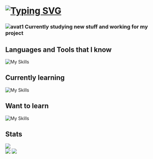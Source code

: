 # [![Typing SVG](https://readme-typing-svg.demolab.com?font=Fira+Code&pause=1000&width=435&lines=Hello%2C+I'm+Kamil+%F0%9F%91%8B)](https://git.io/typing-svg)

### ![avat1](https://github.com/kvmmis/kvmmis/assets/139444113/1455f1b2-28b0-4800-b6bc-43dd59ce5dde) Currently studying new stuff and working for my project

## Languages and Tools that I know
![My Skills](https://skillicons.dev/icons?i=git,html,css,sass,bootstrap,gulp)

## Currently learning
![My Skills](https://skillicons.dev/icons?i=js)

## Want to learn
![My Skills](https://skillicons.dev/icons?i=ts,react)

## Stats
<img src="https://github-readme-stats.vercel.app/api/top-langs?username=kvmmis&layout=compact&theme=dark"/><br>
<img src="https://github-readme-stats.vercel.app/api?username=kvmmis&show_icons=true&locale=en&theme=dark"/>
![](https://komarev.com/ghpvc/?username=adrianmaj&style=for-the-badge)

